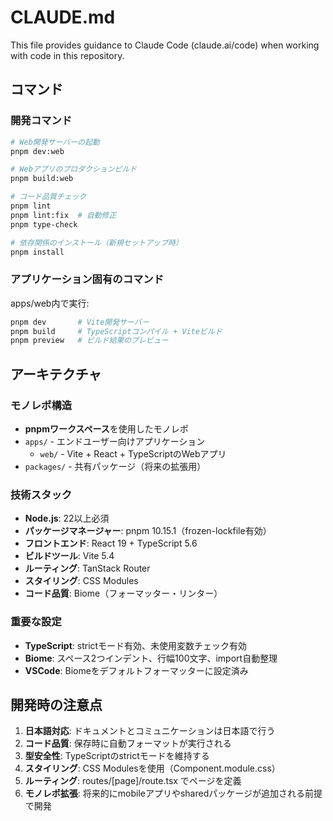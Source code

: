 # CLAUDE.md

This file provides guidance to Claude Code (claude.ai/code) when working with code in this repository.

## コマンド

### 開発コマンド
```bash
# Web開発サーバーの起動
pnpm dev:web

# Webアプリのプロダクションビルド
pnpm build:web

# コード品質チェック
pnpm lint
pnpm lint:fix  # 自動修正
pnpm type-check

# 依存関係のインストール（新規セットアップ時）
pnpm install
```

### アプリケーション固有のコマンド
apps/web内で実行:
```bash
pnpm dev       # Vite開発サーバー
pnpm build     # TypeScriptコンパイル + Viteビルド
pnpm preview   # ビルド結果のプレビュー
```

## アーキテクチャ

### モノレポ構造
- **pnpmワークスペース**を使用したモノレポ
- `apps/` - エンドユーザー向けアプリケーション
  - `web/` - Vite + React + TypeScriptのWebアプリ
- `packages/` - 共有パッケージ（将来の拡張用）

### 技術スタック
- **Node.js**: 22以上必須
- **パッケージマネージャー**: pnpm 10.15.1（frozen-lockfile有効）
- **フロントエンド**: React 19 + TypeScript 5.6
- **ビルドツール**: Vite 5.4
- **ルーティング**: TanStack Router
- **スタイリング**: CSS Modules
- **コード品質**: Biome（フォーマッター・リンター）

### 重要な設定
- **TypeScript**: strictモード有効、未使用変数チェック有効
- **Biome**: スペース2つインデント、行幅100文字、import自動整理
- **VSCode**: Biomeをデフォルトフォーマッターに設定済み

## 開発時の注意点

1. **日本語対応**: ドキュメントとコミュニケーションは日本語で行う
2. **コード品質**: 保存時に自動フォーマットが実行される
3. **型安全性**: TypeScriptのstrictモードを維持する
4. **スタイリング**: CSS Modulesを使用（Component.module.css）
5. **ルーティング**: routes/[page]/route.tsx でページを定義
6. **モノレポ拡張**: 将来的にmobileアプリやsharedパッケージが追加される前提で開発